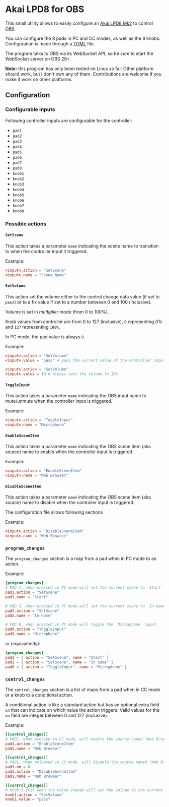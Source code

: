 # Akai LPD8 for OBS

This small utility allows to easily configure an [Akai LPD8 Mk2](https://www.akaipro.com/lpd8-mk2.html) to control [OBS](https://obsproject.com/).

You can configure the 8 pads in PC and CC modes, as well as the 8 knobs. Configuration is made through a [TOML](https://toml.io) file.

The program talks to OBS via its WebSocket API, so be sure to start the WebSocket server on OBS 28+.

**Note:** this program has only been tested on Linux so far. Other platform should work, but I don't own any of them. Contributions are welcome if you make it work on other platforms.

## Configuration

### Configurable inputs

Following controller inputs are configurable for the controller:

 - `pad1`
 - `pad2`
 - `pad3`
 - `pad4`
 - `pad5`
 - `pad6`
 - `pad7`
 - `pad8`
 - `knob1`
 - `knob2`
 - `knob3`
 - `knob4`
 - `knob5`
 - `knob6`
 - `knob7`
 - `knob8`

### Possible actions

#### `SetScene`

This action takes a parameter `name` indicating the scene name to transition to when the controller input it triggered.

Example:

```toml
<input>.action = "SetScene"
<input>.name = "Scene Name"
```

#### `SetVolume`

This action set the volume either to the control change data value (if set to `pass`) or to a fix value if set to a number between 0 and 100 (inclusive).

Volume is set in _multiplier_ mode (from 0 to 100%).

Knob values from controller are from 0 to 127 (inclusive), `0` representing _0%_ and `127` representing `100%`.

In PC mode, the pad value is always `0`.

Example:

```toml
<input>.action = "SetVolume"
<input>.value = "pass" # pass the current value of the controller input

<input>.action = "SetVolume"
<input>.value = 10 # always sets the volume to 10%
```

#### `ToggleInput`

This action takes a parameter `name` indicating the OBS input name to mute/unmute when the controller input is triggered.

Example:

```toml
<input>.action = "ToggleInput"
<input>.name = "Microphone"
```

#### `EnableSceneItem`

This action takes a parameter `name` indicating the OBS scene item (aka source) name to enable when the controller input is triggered.

Example:

```toml
<input>.action = "EnableSceneItem"
<input>.name = "Web Browser"
```

#### `DisableSceneItem`

This action takes a parameter `name` indicating the OBS scene item (aka source) name to disable when the controller input is triggered.

The configuration file allows following sections

Example:

```toml
<input>.action = "DisableSceneItem"
<input>.name = "Web Browser"
```

### `program_changes`

The `program_changes` section is a map from a pad when in PC mode to an action.

Example:

```toml
[program_changes]
# PAD 1, when pressed in PC mode will set the current scene to `Start`
pad1.action = "SetScene"
pad1.name = "Start"

# PAD 2, when pressed in PC mode will set the current scene to `In Game`
pad2.action = "SetScene"
pad2.name = "In Game"

# PAD 8, when pressed in PC mode will toggle the `Microphone` input
pad9.action = "ToggleInput"
pad9.name = "Microphone"
```

or (equivalently):

```toml
[program_changes]
pad1 = { action = "SetScene", name = "Start" }
pad2 = { action = "SetScene", name = "In Game" }
pad8 = { action = "ToggleInput", name = "Microphone" }
```

### `control_changes`

The `control_changes` section is a list of maps from a pad when in CC mode or a knob to a conditional action.

A conditional action is like a standard action but has an optional extra field `on` that can indicate on which value the action triggers. Valid values for the `on` field are integer between 0 and 127 (inclusive).

Example:

```toml
[[control_changes]]
# PAD1, when pressed in CC mode, will enable the source named "Web Browser"
pad1.action = "EnableSceneItem"
pad1.name = "Web Browser"

[[control_changes]]
# PAD1, when released in CC mode, will disable the source named "Web Browser"
pad1.on = 0
pad1.action = "DisableSceneItem"
pad1.name = "Web Browser"

[[control_changes]]
# Knob 1 (K1) when the value change will set the volume to the current knob value
knob1.action = "SetVolume"
knob1.value = "pass"
```
